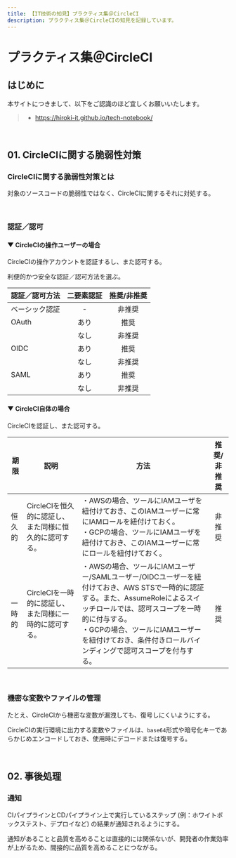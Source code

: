 ```yaml
---
title: 【IT技術の知見】プラクティス集＠CircleCI
description: プラクティス集＠CircleCIの知見を記録しています。
---
```


# プラクティス集＠CircleCI

## はじめに

本サイトにつきまして、以下をご認識のほど宜しくお願いいたします。

> - https://hiroki-it.github.io/tech-notebook/

<br>

## 01. CircleCIに関する脆弱性対策

### CircleCIに関する脆弱性対策とは

対象のソースコードの脆弱性ではなく、CircleCIに関するそれに対処する。

<br>

### 認証／認可

#### ▼ CircleCIの操作ユーザーの場合

CircleCIの操作アカウントを認証するし、また認可する。

利便的かつ安全な認証／認可方法を選ぶ。

| 認証／認可方法 | 二要素認証 | 推奨/非推奨 |
| -------------- | :--------: | :---------: |
| ベーシック認証 |     -      |   非推奨    |
| OAuth          |    あり    |    推奨     |
|                |    なし    |   非推奨    |
| OIDC           |    あり    |    推奨     |
|                |    なし    |   非推奨    |
| SAML           |    あり    |    推奨     |
|                |    なし    |   非推奨    |

#### ▼ CircleCI自体の場合

CircleCIを認証し、また認可する。

| 期限   | 説明                                                   | 方法                                                                                                                                                                                                                                                                                      | 推奨/非推奨 |
| ------ | ------------------------------------------------------ | ----------------------------------------------------------------------------------------------------------------------------------------------------------------------------------------------------------------------------------------------------------------------------------------- | :---------: |
| 恒久的 | CircleCIを恒久的に認証し、また同様に恒久的に認可する。 | ・AWSの場合、ツールにIAMユーザを紐付けておき、このIAMユーザーに常にIAMロールを紐付けておく。<br>・GCPの場合、ツールにIAMユーザを紐付けておき、このIAMユーザーに常にロールを紐付けておく。                                                                                                 |   非推奨    |
| 一時的 | CircleCIを一時的に認証し、また同様に一時的に認可する。 | ・AWSの場合、ツールにIAMユーザー/SAMLユーザー/OIDCユーザーを紐付けておき、AWS STSで一時的に認証する。また、AssumeRoleによるスイッチロールでは、認可スコープを一時的に付与する。<br>・GCPの場合、ツールにIAMユーザーを紐付けておき、条件付きロールバインディングで認可スコープを付与する。 |    推奨     |

<br>

### 機密な変数やファイルの管理

たとえ、CircleCIから機密な変数が漏洩しても、復号しにくいようにする。

CircleCIの実行環境に出力する変数やファイルは、`base64`形式や暗号化キーであらかじめエンコードしておき、使用時にデコードまたは復号する。

<br>

## 02. 事後処理

### 通知

CIパイプラインとCDパイプライン上で実行しているステップ (例：ホワイトボックステスト、デプロイなど) の結果が通知されるようにする。

通知があることと品質を高めることは直接的には関係ないが、開発者の作業効率が上がるため、間接的に品質を高めることにつながる。

<br>
